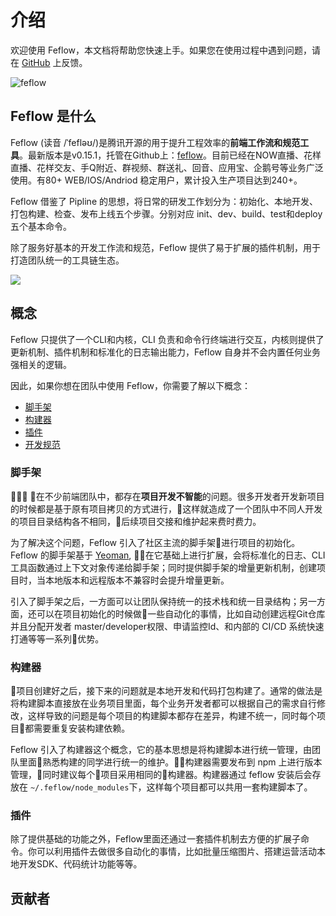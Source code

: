 # 介绍

欢迎使用 Feflow，本文档将帮助您快速上手。如果您在使用过程中遇到问题，请在 [GitHub](https://github.com/feflow/feflow/issues) 上反馈。

![feflow](https://pub.idqqimg.com/3cb9b240fbbc4a5d946ceb96325be36f.svg)

## Feflow 是什么

Feflow (读音 /ˈfefləʊ/)是腾讯开源的用于提升工程效率的**前端工作流和规范工具**。最新版本是v0.15.1，托管在Github上：[feflow](https://github.com/feflow/feflow)。目前已经在NOW直播、花样直播、花样交友、手Q附近、群视频、群送礼、回音、应用宝、企鹅号等业务广泛使用。有80+ WEB/IOS/Andriod 稳定用户，累计投入生产项目达到240+。

Feflow 借鉴了 Pipline 的思想，将日常的研发工作划分为：初始化、本地开发、打包构建、检查、发布上线五个步骤。分别对应 init、dev、build、test和deploy五个基本命令。

除了服务好基本的开发工作流和规范，Feflow 提供了易于扩展的插件机制，用于打造团队统一的工具链生态。

![](https://qpic.url.cn/feeds_pic/ajNVdqHZLLD5vbArj0iaIkMLnGU3xPohibwRHibiaR3cibuy6RKYgHNCmFg/)

## 概念

Feflow 只提供了一个CLI和内核，CLI 负责和命令行终端进行交互，内核则提供了更新机制、插件机制和标准化的日志输出能力，Feflow 自身并不会内置任何业务强相关的逻辑。

因此，如果你想在团队中使用 Feflow，你需要了解以下概念：

- [脚手架](#脚手架)
- [构建器](#构建器)
- [插件](#插件)
- [开发规范](#开发规范)


### 脚手架

在不少前端团队中，都存在**项目开发不智能**的问题。很多开发者开发新项目的时候都是基于原有项目拷贝的方式进行，这样就造成了一个团队中不同人开发的项目目录结构各不相同，后续项目交接和维护起来费时费力。

为了解决这个问题，Feflow 引入了社区主流的脚手架进行项目的初始化。Feflow 的脚手架基于 [Yeoman](https://yeoman.io/), 在它基础上进行扩展，会将标准化的日志、CLI工具函数通过上下文对象传递给脚手架；同时提供脚手架的增量更新机制，创建项目时，当本地版本和远程版本不兼容时会提升增量更新。

引入了脚手架之后，一方面可以让团队保持统一的技术栈和统一目录结构；另一方面，还可以在项目初始化的时候做一些自动化的事情，比如自动创建远程Git仓库并且分配开发者 master/developer权限、申请监控Id、和内部的 CI/CD 系统快速打通等等一系列优势。

### 构建器

项目创建好之后，接下来的问题就是本地开发和代码打包构建了。通常的做法是将构建脚本直接放在业务项目里面，每个业务开发者都可以根据自己的需求自行修改，这样导致的问题是每个项目的构建脚本都存在差异，构建不统一，同时每个项目都需要重复安装构建依赖。

Feflow 引入了构建器这个概念，它的基本思想是将构建脚本进行统一管理，由团队里面熟悉构建的同学进行统一的维护。构建器需要发布到 npm 上进行版本管理，同时建议每个项目采用相同的构建器。构建器通过 feflow 安装后会存放在 `~/.feflow/node_modules`下，这样每个项目都可以共用一套构建脚本了。

### 插件

除了提供基础的功能之外，Feflow里面还通过一套插件机制去方便的扩展子命令。你可以利用插件去做很多自动化的事情，比如批量压缩图片、搭建运营活动本地开发SDK、代码统计功能等等。

## 贡献者


